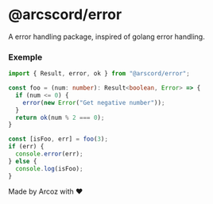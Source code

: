 # @arcscord/error

A error handling package, inspired of golang error handling.

### Exemple

```ts
import { Result, error, ok } from "@arscord/error";

const foo = (num: number): Result<boolean, Error> => {
  if (num <= 0) {
    error(new Error("Get negative number"));
  }
  return ok(num % 2 === 0);
}

const [isFoo, err] = foo(3);
if (err) {
  console.error(err);
} else {
  console.log(isFoo);
}
```

Made by Arcoz with ❤️